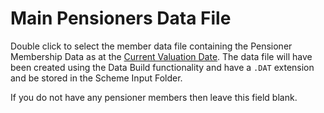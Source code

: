 # Main Pensioners Data File

Double click to select the member data file containing the Pensioner
Membership Data as at the [Current Valuation Date](client+vdate.md).
The data file will have been created using the Data Build functionality
and have a `.DAT` extension and be stored in the Scheme Input Folder.

If you do not have any pensioner members then leave this field blank.
